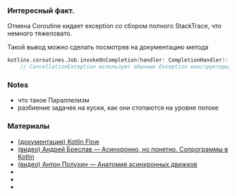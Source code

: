 ### Интересный факт. 
Отмена Coroutine кидает exception со сбором полного StackTrace, что немного тяжеловато.

Такой вывод можно сделать посмотрев на документацию метода
```kotlin
kotlinx.coroutines.Job.invokeOnCompletion(handler: CompletionHandler): DisposableHandle
    // CancellationException использует обычные Exception конструкторы, что собирают StackTrace
```



### Notes
* что такое Параллелизм 
* разбиение задачек на куски, как они стопаются на уровне потоке 




### Материалы
* [(документация) Kotlin Flow](https://kotlinlang.org/api/kotlinx.coroutines/kotlinx-coroutines-core/kotlinx.coroutines.flow/-flow/)
* [(видео) Андрей Бреслав — Асинхронно, но понятно. Сопрограммы в Kotlin](https://youtu.be/ffIVVWHpups?si=17zNiuB7jISG3g6w)
* [(видео) Антон Полухин — Анатомия асинхронных движков](https://www.youtube.com/watch?v=bSJp3lRjU7k)
* []()
* []()
* []()
